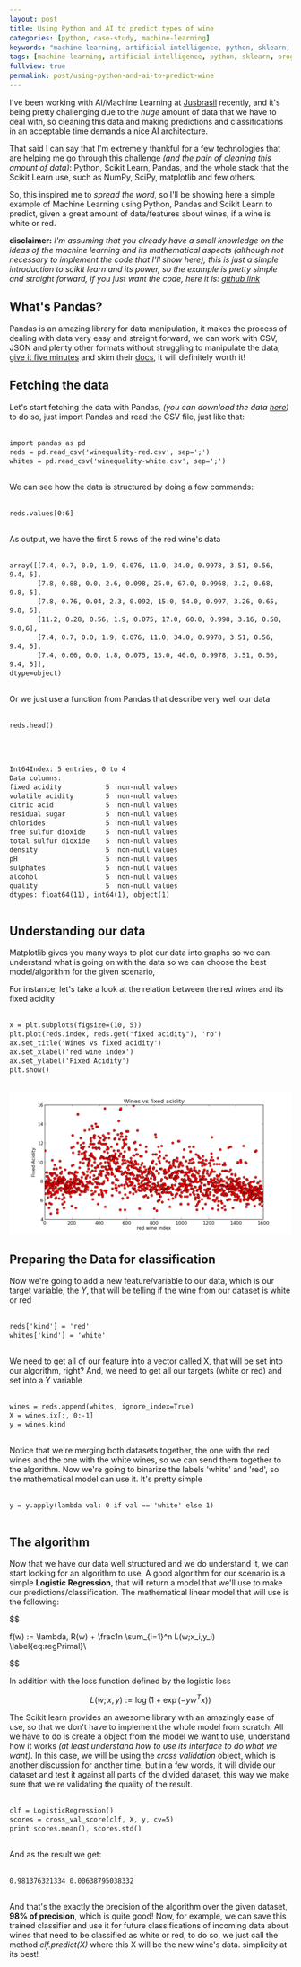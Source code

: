 ```yaml
---
layout: post
title: Using Python and AI to predict types of wine
categories: [python, case-study, machine-learning]
keywords: "machine learning, artificial intelligence, python, sklearn, programming, engineering, tutorial"
tags: [machine learning, artificial intelligence, python, sklearn, programming, engineering, tutorial]
fullview: true
permalink: post/using-python-and-ai-to-predict-wine
---
```


I've been working with AI/Machine Learning at [Jusbrasil](http://www.jusbrasil.com.br/) recently, and it's being pretty challenging due to the _huge_ amount of data that we have to deal with, so cleaning this data and making predictions and classifications in an acceptable time demands a nice AI architecture.

That said I can say that I'm extremely thankful for a few technologies that are helping me go through this challenge _(and the pain of cleaning this amount of data)_: Python, Scikit Learn, Pandas, and the whole stack that the Scikit Learn use, such as NumPy, SciPy, matplotlib and few others.

<!--more-->

So, this inspired me to _spread the word_, so I'll be showing here a simple example of Machine Learning using Python, Pandas and Scikit Learn to predict, given a great amount of data/features about wines, if a wine is white or red.

**disclaimer:** _I'm assuming that you already have a small knowledge on the ideas of the machine learning and its mathematical aspects (although not necessary to implement the code that I'll show here), this is just a simple introduction to scikit learn and its power, so the example is pretty simple and straight forward, if you just want the code, here it is: [github link](https://gist.github.com/digorithm/ad742f9314f76e732888)_

## What's Pandas?

Pandas is an amazing library for data manipulation, it makes the process of dealing with data very easy and straight forward, we can work with CSV, JSON and plenty other formats without struggling to manipulate the data, [give it five minutes](https://signalvnoise.com/posts/3124-give-it-five-minutes) and skim their [docs](http://pandas.pydata.org/pandas-docs/dev/), it will definitely worth it!

## Fetching the data

Let's start fetching the data with Pandas, _(you can download the data [here](https://archive.ics.uci.edu/ml/machine-learning-databases/wine-quality/))_ to do so, just import Pandas and read the CSV file, just like that:

<pre>
<code class="python hljs">
import pandas as pd
reds = pd.read_csv('winequality-red.csv', sep=';')
whites = pd.read_csv('winequality-white.csv', sep=';')
</code>
</pre>

We can see how the data is structured by doing a few commands:

<pre>
<code class="python hljs">
reds.values[0:6]
</code>
</pre>

As output, we have the first 5 rows of the red wine's data

<pre>
<code class="python hljs">
array([[7.4, 0.7, 0.0, 1.9, 0.076, 11.0, 34.0, 0.9978, 3.51, 0.56, 9.4, 5],
       [7.8, 0.88, 0.0, 2.6, 0.098, 25.0, 67.0, 0.9968, 3.2, 0.68, 9.8, 5],
       [7.8, 0.76, 0.04, 2.3, 0.092, 15.0, 54.0, 0.997, 3.26, 0.65, 9.8, 5],
       [11.2, 0.28, 0.56, 1.9, 0.075, 17.0, 60.0, 0.998, 3.16, 0.58, 9.8,6],
       [7.4, 0.7, 0.0, 1.9, 0.076, 11.0, 34.0, 0.9978, 3.51, 0.56, 9.4, 5],
       [7.4, 0.66, 0.0, 1.8, 0.075, 13.0, 40.0, 0.9978, 3.51, 0.56, 9.4, 5]], 
dtype=object)
</code>
</pre>

Or we just use a function from Pandas that describe very well our data

<pre>
<code class="python hljs">
reds.head()
</code>
</pre>

<pre>
<code class="python hljs">

<class 'pandas.core.frame.dataframe'="">Int64Index: 5 entries, 0 to 4
Data columns:
fixed acidity           5  non-null values
volatile acidity        5  non-null values
citric acid             5  non-null values
residual sugar          5  non-null values
chlorides               5  non-null values
free sulfur dioxide     5  non-null values
total sulfur dioxide    5  non-null values
density                 5  non-null values
pH                      5  non-null values
sulphates               5  non-null values
alcohol                 5  non-null values
quality                 5  non-null values
dtypes: float64(11), int64(1), object(1)</class>
</code>
</pre>

## Understanding our data

Matplotlib gives you many ways to plot our data into graphs so we can understand what is going on with the data so we can choose the best model/algorithm for the given scenario,

For instance, let's take a look at the relation between the red wines and its fixed acidity

<pre>
<code class="python hljs">
x = plt.subplots(figsize=(10, 5))
plt.plot(reds.index, reds.get("fixed acidity"), 'ro')
ax.set_title('Wines vs fixed acidity')
ax.set_xlabel('red wine index')
ax.set_ylabel('Fixed Acidity')
plt.show()
</code>
</pre>

![](/content/images/2015/06/mlproblem.png)

## Preparing the Data for classification

Now we're going to add a new feature/variable to our data, which is our target variable, the _Y_, that will be telling if the wine from our dataset is white or red

<pre>
<code class="python hljs">
reds['kind'] = 'red'
whites['kind'] = 'white'
</code>
</pre>

We need to get all of our feature into a vector called X, that will be set into our algorithm, right? And, we need to get all our targets (white or red) and set into a Y variable

<pre>
<code class="python hljs">
wines = reds.append(whites, ignore_index=True)
X = wines.ix[:, 0:-1]
y = wines.kind
</code>
</pre>

Notice that we're merging both datasets together, the one with the red wines and the one with the white wines, so we can send them together to the algorithm. Now we're going to binarize the labels 'white' and 'red', so the mathematical model can use it. It's pretty simple

<pre>
<code class="python hljs">
y = y.apply(lambda val: 0 if val == 'white' else 1)
</code>
</pre>


## The algorithm

Now that we have our data well structured and we do understand it, we can start looking for an algorithm to use. A good algorithm for our scenario is a simple **Logistic Regression**, that will return a model that we'll use to make our predictions/classification. The mathematical linear model that will use is the following:

$$
 
f(w) := \lambda\, R(w) + \frac1n \sum_{i=1}^n L(w;x_i,y_i) \label{eq:regPrimal}\

$$

In addition with the loss function defined by the logistic loss

$$
L(w;x,y) := \log(1+\exp( -y w^T x )) 
$$

The Scikit learn provides an awesome library with an amazingly ease of use, so that we don't have to implement the whole model from scratch. All we have to do is create a object from the model we want to use, understand how it works _(at least understand how to use its interface to do what we want)_. In this case, we will be using the _cross validation_ object, which is another discussion for another time, but in a few words, it will divide our dataset and test it against all parts of the divided dataset, this way we make sure that we're validating the quality of the result.

<pre>
<code class="python hljs">
clf = LogisticRegression()
scores = cross_val_score(clf, X, y, cv=5)
print scores.mean(), scores.std()
</code>
</pre>

And as the result we get:

<pre>
<code class="python hljs">
0.981376321334 0.00638795038332
</code>
</pre>

And that's the exactly the precision of the algorithm over the given dataset, **98% of precision**, which is quite good! Now, for example, we can save this trained classifier and use it for future classifications of incoming data about wines that need to be classified as white or red, to do so, we just call the method _clf.predict(X)_ where this X will be the new wine's data. simplicity at its best!
